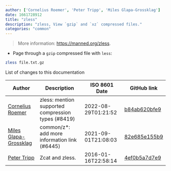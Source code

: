 ```yaml
---
author: ['Cornelius Roemer', 'Peter Tripp', 'Miles Glapa-Grossklag']
date: 1661728912
title: "zless"
description: "zless, View `gzip` and `xz` compressed files."
categories: "common"
---
```

> More information: <https://manned.org/zless>.

- Page through a `gzip` compressed file with `less`:

```bash
zless file.txt.gz
```
List of changes to this documentation


Author | Description | ISO 8601 Date | GitHub link
------|-----|-----|-----
[Cornelius Roemer](mailto:cornelius.roemer@gmail.com) | zless: mention supported compression types (#8419) | 2022-08-29T01:21:52 | [b84ab620bfe9](https://github.com/tldr-pages/tldr/commit/b84ab620bfe947b4c383e09ffb53356e43ebf818)
[Miles Glapa-Grossklag](mailto:miles@glapa-grossklag.com) | common/z*: add more information link (#6445) | 2021-09-01T21:08:03 | [82e685e155b9](https://github.com/tldr-pages/tldr/commit/82e685e155b93e19aef385e655da9134d4808701)
[Peter Tripp](mailto:petertripp@gmail.com) | Zcat and zless. | 2016-01-16T22:58:14 | [4ef0b5a7d7e9](https://github.com/tldr-pages/tldr/commit/4ef0b5a7d7e9cbed8159e2b525a0ea19e2f6d9c3)

